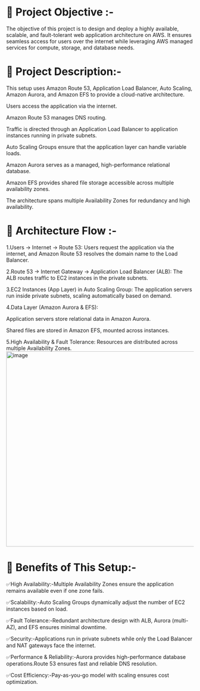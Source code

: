 📌 Project Objective :-
=
The objective of this project is to design and deploy a highly available, scalable, and fault-tolerant web application architecture on AWS. It ensures seamless access for users over the internet while leveraging AWS managed services for compute, storage, and database needs.

📌 Project Description:-
=
This setup uses Amazon Route 53, Application Load Balancer, Auto Scaling, Amazon Aurora, and Amazon EFS to provide a cloud-native architecture.

Users access the application via the internet.

Amazon Route 53 manages DNS routing.

Traffic is directed through an Application Load Balancer to application instances running in private subnets.

Auto Scaling Groups ensure that the application layer can handle variable loads.

Amazon Aurora serves as a managed, high-performance relational database.

Amazon EFS provides shared file storage accessible across multiple availability zones.

The architecture spans multiple Availability Zones for redundancy and high availability.

📌 Architecture Flow :-
=
1.Users → Internet → Route 53: Users request the application via the internet, and Amazon Route 53 resolves the domain name to the Load Balancer.

2.Route 53 → Internet Gateway → Application Load Balancer (ALB): The ALB routes traffic to EC2 instances in the private subnets.

3.EC2 Instances (App Layer) in Auto Scaling Group: The application servers run inside private subnets, scaling automatically based on demand.

4.Data Layer (Amazon Aurora & EFS):

Application servers store relational data in Amazon Aurora.

Shared files are stored in Amazon EFS, mounted across instances.

5.High Availability & Fault Tolerance: Resources are distributed across multiple Availability Zones.
<img width="562" height="525" alt="image" src="https://github.com/user-attachments/assets/770b7757-33e1-4b5f-ac27-ee0196c89cd9" />

📌 Benefits of This Setup:-
=
✅High Availability:-Multiple Availability Zones ensure the application remains available even if one zone fails.

✅Scalability:-Auto Scaling Groups dynamically adjust the number of EC2 instances based on load.

✅Fault Tolerance:-Redundant architecture design with ALB, Aurora (multi-AZ), and EFS ensures minimal downtime.

✅Security:-Applications run in private subnets while only the Load Balancer and NAT gateways face the internet.

✅Performance & Reliability:-Aurora provides high-performance database operations.Route 53 ensures fast and reliable DNS resolution.

✅Cost Efficiency:-Pay-as-you-go model with scaling ensures cost optimization.
